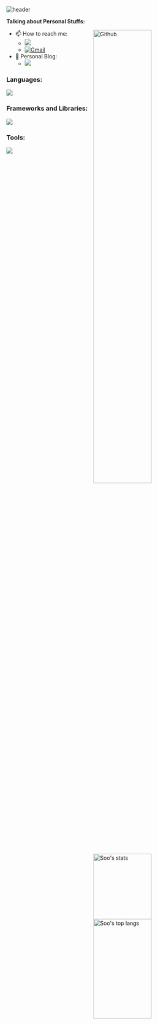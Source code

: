 <!-- Your title -->
![header](https://capsule-render.vercel.app/api?type=waving&color=gradient&customColorList=30&height=220&section=header&text=Welcome%20to%20Soo's%20github%F0%9F%91%8B&fontSize=50&animation=scaleIn)

<!-- Talking about you -->
**Talking about Personal Stuffs:**

<!-- Any image aligned to the right. Beware the width -->
<img width="55%" align="right" alt="Github" src="https://raw.githubusercontent.com/onimur/.github/master/.resources/git-header.svg" />

- 📫 How to reach me:
    - <a href="https://www.instagram.com/p_tngud_22/"><img src="https://img.shields.io/badge/Instagram-E4405F?style=flat-square&logo=Instagram&logoColor=white&link=https://www.instagram.com/p_tngud_22/"/></a>
    - [![Gmail](https://img.shields.io/badge/-Gmail-c14438?style=flat&logo=Gmail&logoColor=white)](mailto:pshpulip40@gmail.com)
- 📖 Personal Blog:
    - <a href="https://pshpulip22.github.io/"><img src="https://img.shields.io/badge/GitBlog-000000?style=flat-square&logo=GitHub&logoColor=white&link=https://pshpulip22.github.io/"/></a>

<!-- Your github readme stats -->
<p>
  <a href="https://github.com/Coding-Child">
    <img width="55%" height="170" align="right" alt="Soo's stats" src="https://github-readme-stats.vercel.app/api?username=coding-child&show_icons=true&hide_border=true&cache_seconds=1800&langs_count=8" />
  </a>
</p>

<!-- Top Languages with hide_border=true and cache invalidation -->
<a href="https://github.com/Coding-Child">
  <img width="55%" height="259" align="right" alt="Soo's top langs" src="https://github-readme-stats.vercel.app/api/top-langs/?username=coding-child&layout=compact&hide_border=true&cache_seconds=1800&langs_count=8" />
</a>

<!-- Languages -->
### Languages:
<a href="https://skillicons.dev">
  <img src="https://skillicons.dev/icons?i=c,cpp,cs,py,r,java,markdown&perline=4" />
</a>

<!-- Frameworks and Libraries -->
### Frameworks and Libraries:
<a href="https://skillicons.dev">
  <img src="https://skillicons.dev/icons?i=pytorch,tensorflow,sklearn,opencv,flask&perline=4" />
</a>

<!-- Tools -->
### Tools:
<a href="https://skillicons.dev">
  <img src="https://skillicons.dev/icons?i=visualstudio,vscode,pycharm,mysql,git,github,ubuntu,docker&perline=4" />
</a>

<!--![snake gif](https://github.com/oxqnd/oxqnd/blob/output/github-contribution-grid-snake.svg)-->
